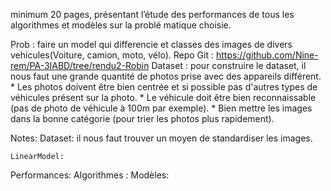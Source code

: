 minimum 20 pages, présentant l’étude des performances de tous les algorithmes et modèles sur la problé matique choisie.

Prob : faire un model qui differencie et classes des images de divers vehicules(Voiture, camion, moto, vélo).
Repo Git : https://github.com/Nine-rem/PA-3IABD/tree/rendu2-Robin
Dataset : pour construire le dataset, il nous faut une grande quantité de photos prise avec des appareils différent.
    * Les photos doivent être bien centrée et si possible pas d'autres types de véhicules présent sur la photo.
    * Le véhicule doit être bien reconnaissable (pas de photo de véhicule à 100m par exemple).
    * Bien mettre les images dans la bonne catégorie (pour trier les photos plus rapidement).

Notes:
    Dataset:
        il nous faut trouver un moyen de standardiser les images.

    LinearModel: 


Performances:
    Algorithmes :
    Modèles:
